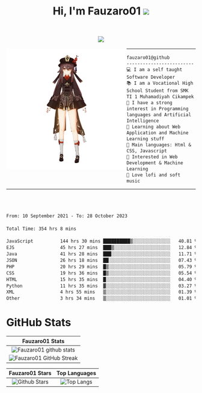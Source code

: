 <h1 align="center">
Hi, I'm Fauzaro01
  <img src="https://media.giphy.com/media/hvRJCLFzcasrR4ia7z/giphy.gif" width="30"></h1>
<br/>

<p align="center">
  <a href="https://github.com/DenverCoder1/readme-typing-svg"><img src="https://readme-typing-svg.herokuapp.com?lines=zZz;Full+Stack+Web+Developer;Student;Software%20Develover;Always%20learning%20new%20things&center=true&width=380&height=45"></a>
</p>

<img align="left" src="/assets/icon2.png" alt="Zeen" width="320" height="320" />
<hr>

```
fauzaro01@github
-------------------------
💻 I am a self taught Software Developer
📚 I am a Vocational High School Student from SMK TI 1 Muhamadiyah Cikampek
📝 I have a strong interest in Programming languages and Artificial Intelligence
🌱 Learning about Web Application and Machine Learning stuff
🌟 Main languages: Html & CSS, Javascript
🚩 Interested in Web Development & Machine Learning
🎵 Love lofi and soft music
```

<hr>
<br>
<br>
<div align="left">
<!--START_SECTION:waka-->

```txt
From: 10 September 2021 - To: 28 October 2023

Total Time: 354 hrs 8 mins

JavaScript          144 hrs 30 mins ██████████▒░░░░░░░░░░░░░░   40.81 %
EJS                 45 hrs 27 mins  ███▒░░░░░░░░░░░░░░░░░░░░░   12.84 %
Java                41 hrs 28 mins  ███░░░░░░░░░░░░░░░░░░░░░░   11.71 %
JSON                26 hrs 18 mins  ██░░░░░░░░░░░░░░░░░░░░░░░   07.43 %
PHP                 20 hrs 29 mins  █▒░░░░░░░░░░░░░░░░░░░░░░░   05.79 %
CSS                 19 hrs 36 mins  █▒░░░░░░░░░░░░░░░░░░░░░░░   05.54 %
HTML                15 hrs 35 mins  █░░░░░░░░░░░░░░░░░░░░░░░░   04.40 %
Python              11 hrs 35 mins  ▓░░░░░░░░░░░░░░░░░░░░░░░░   03.27 %
XML                 4 hrs 55 mins   ▒░░░░░░░░░░░░░░░░░░░░░░░░   01.39 %
Other               3 hrs 34 mins   ▒░░░░░░░░░░░░░░░░░░░░░░░░   01.01 %
```

<!--END_SECTION:waka-->
</div>

# GitHub Stats

|                                                            Fauzaro01 Stats                                                            |
| :--------------------------------------------------------------------------------------------------------------------------------------------: |
|        ![Fauzaro01 github stats](https://github-readme-stats.vercel.app/api?username=Fauzaro01&show_icons=true&theme=algolia)        |
|              ![Fauzaro01 GitHub Streak](https://github-readme-streak-stats.herokuapp.com/?user=Fauzaro01&theme=algolia)              |

|                                                                                              Fauzaro01 Stars                                                                                              |                                                           Top Languages                                                           |
| :----------------------------------------------------------------------------------------------------------------------------------------------------------------------------------------------------------------: | :-------------------------------------------------------------------------------------------------------------------------------: |
| ![Github Stars](https://github-readme-stats.vercel.app/api?username=Fauzaro01&show_icons=true&locale=en&count_private=true&hide_rank=true&custom_title=My%20GitHub%20Stats&disable_animations=true&theme=algolia) | ![Top Langs](https://github-readme-stats.vercel.app/api/top-langs/?username=Fauzaro01&langs_count=8&theme=algolia&layout=compact) |


